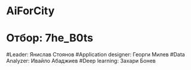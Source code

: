 # AiForCity
# Отбор: 7he_B0ts

#Leader: Янислав Стоянов
#Application designer: Георги Милев
#Data Analyzer: Ивайло Абаджиев
#Deep learning: Захари Бонев
